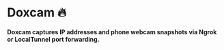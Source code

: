 # Doxcam 🔥
**Doxcam captures IP addresses and phone webcam snapshots via Ngrok or LocalTunnel port forwarding.**
